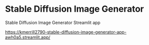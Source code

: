 # Stable Diffusion Image Generator
Stable Diffusion Image Generator Streamlit app 

https://kmerrill2790-stable-diffusion-image-generator-app-awh0a5.streamlit.app/
